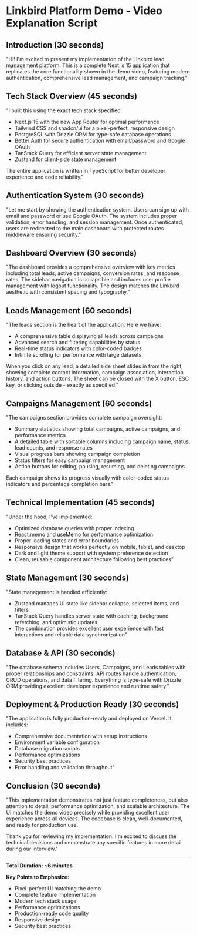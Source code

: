 # Linkbird Platform Demo - Video Explanation Script

## Introduction (30 seconds)
"Hi! I'm excited to present my implementation of the Linkbird lead management platform. This is a complete Next.js 15 application that replicates the core functionality shown in the demo video, featuring modern authentication, comprehensive lead management, and campaign tracking."

## Tech Stack Overview (45 seconds)
"I built this using the exact tech stack specified:
- Next.js 15 with the new App Router for optimal performance
- Tailwind CSS and shadcn/ui for a pixel-perfect, responsive design
- PostgreSQL with Drizzle ORM for type-safe database operations
- Better Auth for secure authentication with email/password and Google OAuth
- TanStack Query for efficient server state management
- Zustand for client-side state management

The entire application is written in TypeScript for better developer experience and code reliability."

## Authentication System (30 seconds)
"Let me start by showing the authentication system. Users can sign up with email and password or use Google OAuth. The system includes proper validation, error handling, and session management. Once authenticated, users are redirected to the main dashboard with protected routes middleware ensuring security."

## Dashboard Overview (30 seconds)
"The dashboard provides a comprehensive overview with key metrics including total leads, active campaigns, conversion rates, and response rates. The sidebar navigation is collapsible and includes user profile management with logout functionality. The design matches the Linkbird aesthetic with consistent spacing and typography."

## Leads Management (60 seconds)
"The leads section is the heart of the application. Here we have:
- A comprehensive table displaying all leads across campaigns
- Advanced search and filtering capabilities by status
- Real-time status indicators with color-coded badges
- Infinite scrolling for performance with large datasets

When you click on any lead, a detailed side sheet slides in from the right, showing complete contact information, campaign association, interaction history, and action buttons. The sheet can be closed with the X button, ESC key, or clicking outside - exactly as specified."

## Campaigns Management (60 seconds)
"The campaigns section provides complete campaign oversight:
- Summary statistics showing total campaigns, active campaigns, and performance metrics
- A detailed table with sortable columns including campaign name, status, lead counts, and response rates
- Visual progress bars showing campaign completion
- Status filters for easy campaign management
- Action buttons for editing, pausing, resuming, and deleting campaigns

Each campaign shows its progress visually with color-coded status indicators and percentage completion bars."

## Technical Implementation (45 seconds)
"Under the hood, I've implemented:
- Optimized database queries with proper indexing
- React.memo and useMemo for performance optimization
- Proper loading states and error boundaries
- Responsive design that works perfectly on mobile, tablet, and desktop
- Dark and light theme support with system preference detection
- Clean, reusable component architecture following best practices"

## State Management (30 seconds)
"State management is handled efficiently:
- Zustand manages UI state like sidebar collapse, selected items, and filters
- TanStack Query handles server state with caching, background refetching, and optimistic updates
- The combination provides excellent user experience with fast interactions and reliable data synchronization"

## Database & API (30 seconds)
"The database schema includes Users, Campaigns, and Leads tables with proper relationships and constraints. API routes handle authentication, CRUD operations, and data filtering. Everything is type-safe with Drizzle ORM providing excellent developer experience and runtime safety."

## Deployment & Production Ready (30 seconds)
"The application is fully production-ready and deployed on Vercel. It includes:
- Comprehensive documentation with setup instructions
- Environment variable configuration
- Database migration scripts
- Performance optimizations
- Security best practices
- Error handling and validation throughout"

## Conclusion (30 seconds)
"This implementation demonstrates not just feature completeness, but also attention to detail, performance optimization, and scalable architecture. The UI matches the demo video precisely while providing excellent user experience across all devices. The codebase is clean, well-documented, and ready for production use.

Thank you for reviewing my implementation. I'm excited to discuss the technical decisions and demonstrate any specific features in more detail during our interview."

---

**Total Duration: ~6 minutes**

**Key Points to Emphasize:**
- Pixel-perfect UI matching the demo
- Complete feature implementation
- Modern tech stack usage
- Performance optimizations
- Production-ready code quality
- Responsive design
- Security best practices